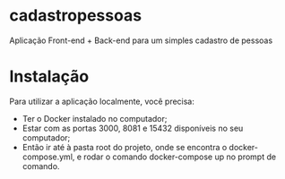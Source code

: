 # cadastropessoas
Aplicação Front-end + Back-end para um simples cadastro de pessoas


# Instalação
Para utilizar a aplicação localmente, você precisa:
- Ter o Docker instalado no computador;
- Estar com as portas 3000, 8081 e 15432 disponíveis no seu computador;
- Então ir até à pasta root do projeto, onde se encontra o docker-compose.yml, e rodar o comando docker-compose up no prompt de comando. 

